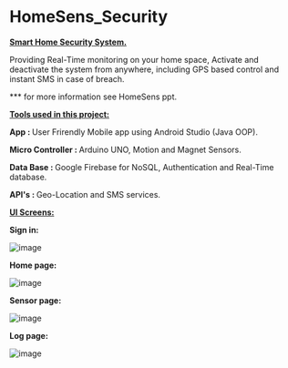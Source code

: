 # HomeSens_Security
<b><u>Smart Home Security System.</b></u>
 
Providing Real-Time monitoring on your home space, Activate and deactivate the system from anywhere, including GPS based control and instant SMS in case of breach.
 
 *** for more information see HomeSens ppt.
  
 <u><b>Tools used in this project:</b></u>

 <b>App : </b>User Frirendly Mobile app using Android Studio (Java OOP).

 <b>Micro Controller : </b>Arduino UNO, Motion and Magnet Sensors.

 <b>Data Base : </b>Google Firebase for NoSQL, Authentication and Real-Time database.

 <b>API's : </b> Geo-Location and SMS services.
 
 <u><b>UI Screens:</b></u>
 
 <b>Sign in:</b>
 
![image](https://user-images.githubusercontent.com/105589810/178109267-b019024a-f449-4353-aa97-5981e89301ba.png)

 <b>Home page:</b>
 
 ![image](https://user-images.githubusercontent.com/105589810/178109260-764fccf3-d39e-411e-93f7-97a1ceafc84b.png)
 
<b>Sensor page:</b>

![image](https://user-images.githubusercontent.com/105589810/178109279-9a5843ff-003e-4969-b740-3f8e723d0f4c.png)

<b>Log page:</b>

![image](https://user-images.githubusercontent.com/105589810/178109281-19e467e4-e230-42c9-80f9-be5126c557d9.png)

 
